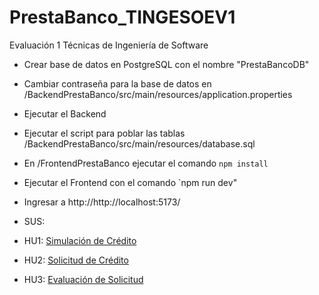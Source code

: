 # PrestaBanco_TINGESOEV1
Evaluación 1 Técnicas de Ingeniería de Software

- Crear base de datos en PostgreSQL con el nombre "PrestaBancoDB"
- Cambiar contraseña para la base de datos en /BackendPrestaBanco/src/main/resources/application.properties
- Ejecutar el Backend
- Ejecutar el script para poblar las tablas /BackendPrestaBanco/src/main/resources/database.sql
- En /FrontendPrestaBanco ejecutar el comando `npm install`
- Ejecutar el Frontend con el comando `npm run dev"
- Ingresar a http://http://localhost:5173/

- SUS:
- HU1: [Simulación de Crédito ](https://forms.gle/83ihMoSuu1wuDZ5a9)
- HU2: [Solicitud de Crédito ](https://forms.gle/FNhsYAMhgoyDAkwC9)
- HU3: [Evaluación de Solicitud](https://forms.gle/P3YvzYFSDpqZEV6W9)
 
